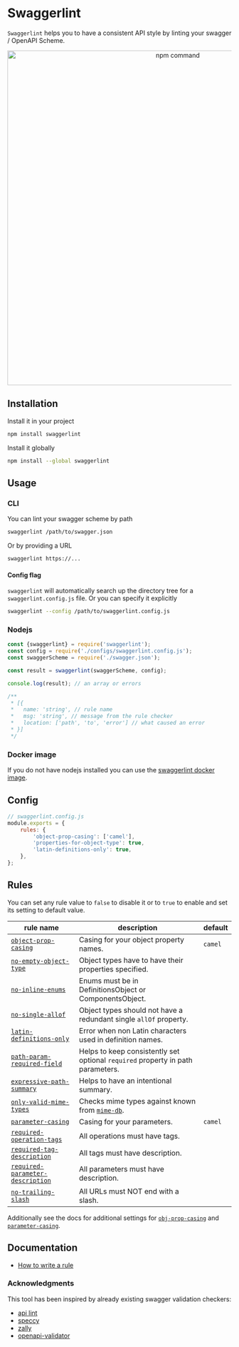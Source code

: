 # Swaggerlint

`Swaggerlint` helps you to have a consistent API style by linting your swagger / OpenAPI Scheme.

<p align="center"><img src="https://user-images.githubusercontent.com/5817809/72013495-0b443700-326f-11ea-9549-84dce1ec861e.png" width="750" alt="npm command"></p>

## Installation

Install it in your project

```sh
npm install swaggerlint
```

Install it globally

```sh
npm install --global swaggerlint
```

## Usage

### CLI

You can lint your swagger scheme by path

```sh
swaggerlint /path/to/swagger.json
```

Or by providing a URL

```sh
swaggerlint https://...
```

#### Config flag

`swaggerlint` will automatically search up the directory tree for a `swaggerlint.config.js` file. Or you can specify it explicitly

```sh
swaggerlint --config /path/to/swaggerlint.config.js
```

### Nodejs

```js
const {swaggerlint} = require('swaggerlint');
const config = require('./configs/swaggerlint.config.js');
const swaggerScheme = require('./swagger.json');

const result = swaggerlint(swaggerScheme, config);

console.log(result); // an array or errors

/**
 * [{
 *   name: 'string', // rule name
 *   msg: 'string', // message from the rule checker
 *   location: ['path', 'to', 'error'] // what caused an error
 * }]
 */
```

### Docker image

If you do not have nodejs installed you can use the [swaggerlint docker image](https://hub.docker.com/r/antonk52/alpine-swaggerlint).

## Config

```js
// swaggerlint.config.js
module.exports = {
    rules: {
        'object-prop-casing': ['camel'],
        'properties-for-object-type': true,
        'latin-definitions-only': true,
    },
};
```

## Rules

You can set any rule value to `false` to disable it or to `true` to enable and set its setting to default value.

| rule name                                                                                | description                                                                     | default |
| ---------------------------------------------------------------------------------------- | ------------------------------------------------------------------------------- | ------- |
| [`object-prop-casing`](./src/rules/object-prop-casing/readme.md)                         | Casing for your object property names.                                          | `camel` |
| [`no-empty-object-type`](./src/rules/no-empty-object-type/readme.md)                     | Object types have to have their properties specified.                           |
| [`no-inline-enums`](./src/rules/no-inline-enums/readme.md)                               | Enums must be in DefinitionsObject or ComponentsObject.                         |
| [`no-single-allof`](./src/rules/no-single-allof/readme.md)                               | Object types should not have a redundant single `allOf` property.               |
| [`latin-definitions-only`](./src/rules/latin-definitions-only/readme.md)                 | Error when non Latin characters used in definition names.                       |
| [`path-param-required-field`](./src/rules/path-param-required-field/readme.md)           | Helps to keep consistently set optional `required` property in path parameters. |
| [`expressive-path-summary`](./src/rules/expressive-path-summary/readme.md)               | Helps to have an intentional summary.                                           |
| [`only-valid-mime-types`](./src/rules/only-valid-mime-types/readme.md)                   | Checks mime types against known from [`mime-db`](https://npm.im/mime-db).       |
| [`parameter-casing`](./src/rules/parameter-casing/readme.md)                             | Casing for your parameters.                                                     | `camel` |
| [`required-operation-tags`](./src/rules/required-operation-tags/readme.md)               | All operations must have tags.                                                  |
| [`required-tag-description`](./src/rules/required-tag-description/readme.md)             | All tags must have description.                                                 |
| [`required-parameter-description`](./src/rules/required-parameter-description/readme.md) | All parameters must have description.                                           |
| [`no-trailing-slash`](./src/rules/no-trailing-slash/readme.md)                           | All URLs must NOT end with a slash.                                             |

Additionally see the docs for additional settings for [`obj-prop-casing`](./src/rules/object-prop-casing/readme.md) and [`parameter-casing`](./src/rules/parameter-casing/readme.md).

## Documentation

-   [How to write a rule](./docs/how-to-write-a-rule.md)

### Acknowledgments

This tool has been inspired by already existing swagger validation checkers:

-   [api lint](https://github.com/danielgtaylor/apilint)
-   [speccy](https://github.com/wework/speccy)
-   [zally](https://github.com/zalando/zally)
-   [openapi-validator](https://github.com/IBM/openapi-validator)
